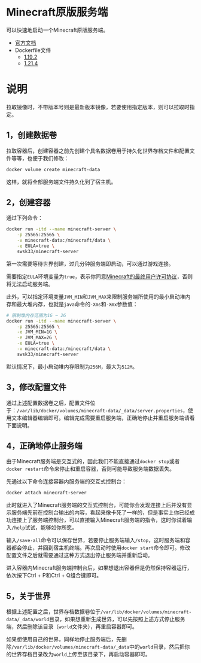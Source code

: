 # Minecraft原版服务端

可以快速地启动一个Minecraft原版服务端。

- [官方文档](https://minecraft.fandom.com/wiki/Tutorials/Setting_up_a_server)
- Dockerfile文件
	- [1.19.2](https://github.com/swsk33/dockerfiles-repo/blob/master/minecraft-server/1.19.2/Dockerfile)
	- [1.21.4](https://github.com/swsk33/dockerfiles-repo/blob/master/minecraft-server/1.21.4/Dockerfile)

# 说明

拉取镜像时，不带版本号则是最新版本镜像，若要使用指定版本，则可以拉取时指定。

## 1，创建数据卷

拉取容器后，创建容器之前先创建个具名数据卷用于持久化世界存档文件和配置文件等等，也便于我们修改：

```bash
docker volume create minecraft-data
```

这样，就将全部服务端文件持久化到了宿主机。

## 2，创建容器

通过下列命令：

```bash
docker run -itd --name minecraft-server \
	-p 25565:25565 \
	-v minecraft-data:/minecraft/data \
	-e EULA=true \
	swsk33/minecraft-server
```

第一次需要等待世界创建，过几分钟服务端即启动，可以通过游戏连接。

需要指定`EULA`环境变量为`true`，表示你同意[Minecraft的最终用户许可协议](https://aka.ms/MinecraftEULA)，否则将无法启动服务端。

此外，可以指定环境变量`JVM_MIN`和`JVM_MAX`来限制服务端所使用的最小启动堆内存和最大堆内存，也就是`java`命令的`-Xms`和`-Xmx`参数值：

```bash
# 限制堆内存范围为1G ~ 2G
docker run -itd --name minecraft-server \
	-p 25565:25565 \
	-e JVM_MIN=1G \
	-e JVM_MAX=2G \
	-e EULA=true \
	-v minecraft-data:/minecraft/data \
	swsk33/minecraft-server
```

默认情况下，最小启动堆内存限制为`256M`，最大为`512M`。

## 3，修改配置文件

通过上述配置数据卷之后，配置文件位于：`/var/lib/docker/volumes/minecraft-data/_data/server.properties`，使用文本编辑器编辑即可。编辑完成需要重启服务端，正确地停止并重启服务端请看下面说明。

## 4，正确地停止服务端

由于Minecraft服务端是交互式的，因此我们不能直接通过`docker stop`或者`docker restart`命令来停止和重启容器，否则可能导致服务端数据丢失。

先通过以下命令连接容器内服务端的交互式控制台：

```bash
docker attach minecraft-server
```

此时就进入了Minecraft服务端的交互式控制台，可能你会发现连接上后并没有显示服务端先前在控制台输出的内容，看起来像卡死了一样的，但是事实上你已经成功连接上了服务端控制台，可以直接输入Minecraft服务端的指令，这时你试着输入`/help`试试，能够如你所愿。

输入`/save-all`命令可以保存世界，若要停止服务端输入`/stop`，这时服务端和容器都会停止，并回到宿主机终端。再次启动时使用`docker start`命令即可。修改配置文件之后就需要通过这种方式退出停止服务端并重新启动。

进入容器内Minecraft服务端控制台后，如果想退出容器但是仍然保持容器运行，依次按下Ctrl + P和Ctrl + Q组合键即可。

## 5，关于世界

根据上述配置之后，世界存档数据卷位于`/var/lib/docker/volumes/minecraft-data/_data/world`目录，如果想重新生成世界，可以先按照上述方式停止服务端，然后删除该目录（`world`文件夹），再重启容器即可。

如果想使用自己的世界，同样地停止服务端后，先删除`/var/lib/docker/volumes/minecraft-data/_data`中的`world`目录，然后把你的世界存档目录改为`world`上传至该目录下，再启动容器即可。